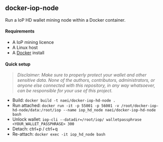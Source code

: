 ## docker-iop-node

Run a IoP HD wallet mining node within a Docker container.

#### Requirements
- A IoP mining licence
- A Linux host
- A [Docker](https://docs.docker.com/engine/installation/) install

#### Quick setup

> _Disclaimer: Make sure to properly protect your wallet and other sensitive data. None of the authors, contributors, administrators, or anyone else connected with this repository, in any way whatsoever, can be responsible for your use of this project._

- Build: `docker build -t naei/docker-iop-hd-node .`
- Run attached: `docker run -it -p 55001 -p 56001 -v /root/docker-iop-hd-node/data:/root/iop --name iop_hd_node naei/docker-iop-hd-node bash`
- Unlock wallet: `iop-cli --datadir=/root/iop/ walletpassphrase <YOUR_WALLET_PASSPHRASE> 300`
- Detach: ctrl+p / ctrl+q
- Re-attach: `docker exec -it iop_hd_node bash`
